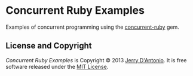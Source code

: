 # Concurrent Ruby Examples

Examples of concurrent programming using the [concurrent-ruby](https://github.com/jdantonio/concurrent-ruby) gem.
  
## License and Copyright

*Concurrent Ruby Examples* is Copyright &copy; 2013 [Jerry D'Antonio](https://twitter.com/jerrydantonio).
It is free software released under the [MIT License](http://www.opensource.org/licenses/MIT).
